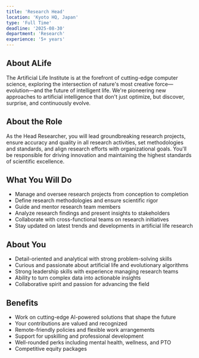 ```yaml
---
title: 'Research Head'
location: 'Kyoto HQ, Japan'
type: 'Full Time'
deadline: '2025-08-30'
department: 'Research'
experience: '5+ years'
---
```


## About ALife

The Artificial Life Institute is at the forefront of cutting-edge computer science, exploring the intersection of nature's most creative force—evolution—and the future of intelligent life. We're pioneering new approaches to artificial intelligence that don't just optimize, but discover, surprise, and continuously evolve.

## About the Role

As the Head Researcher, you will lead groundbreaking research projects, ensure accuracy and quality in all research activities, set methodologies and standards, and align research efforts with organizational goals. You'll be responsible for driving innovation and maintaining the highest standards of scientific excellence.

## What You Will Do

- Manage and oversee research projects from conception to completion
- Define research methodologies and ensure scientific rigor
- Guide and mentor research team members
- Analyze research findings and present insights to stakeholders
- Collaborate with cross-functional teams on research initiatives
- Stay updated on latest trends and developments in artificial life research

## About You

- Detail-oriented and analytical with strong problem-solving skills
- Curious and passionate about artificial life and evolutionary algorithms
- Strong leadership skills with experience managing research teams
- Ability to turn complex data into actionable insights
- Collaborative spirit and passion for advancing the field

## Benefits

- Work on cutting-edge AI-powered solutions that shape the future
- Your contributions are valued and recognized
- Remote-friendly policies and flexible work arrangements
- Support for upskilling and professional development
- Well-rounded perks including mental health, wellness, and PTO
- Competitive equity packages

